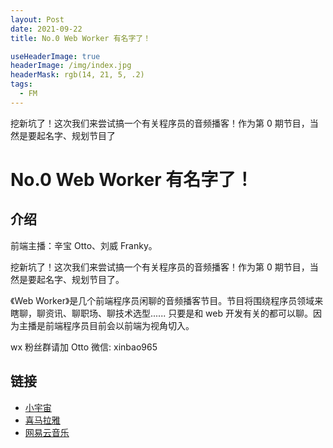 ```yaml
---
layout: Post
date: 2021-09-22
title: No.0 Web Worker 有名字了！

useHeaderImage: true
headerImage: /img/index.jpg
headerMask: rgb(14, 21, 5, .2)
tags:
  - FM
---
```


挖新坑了！这次我们来尝试搞一个有关程序员的音频播客！作为第 0 期节目，当然是要起名字、规划节目了

<!-- more -->

# No.0 Web Worker 有名字了！

## 介绍

前端主播：辛宝 Otto、刘威 Franky。

挖新坑了！这次我们来尝试搞一个有关程序员的音频播客！作为第 0 期节目，当然是要起名字、规划节目了。

《Web Worker》是几个前端程序员闲聊的音频播客节目。节目将围绕程序员领域来瞎聊，聊资讯、聊职场、聊技术选型...... 只要是和 web 开发有关的都可以聊。因为主播是前端程序员目前会以前端为视角切入。

wx 粉丝群请加 Otto 微信: xinbao965

## 链接

- [小宇宙](https://www.xiaoyuzhoufm.com/episode/61497661e2eddc76ba3b0598)
- [喜马拉雅](https://www.ximalaya.com/keji/53240139/455462714)
- [网易云音乐](https://music.163.com/#/program?id=2492863115)

